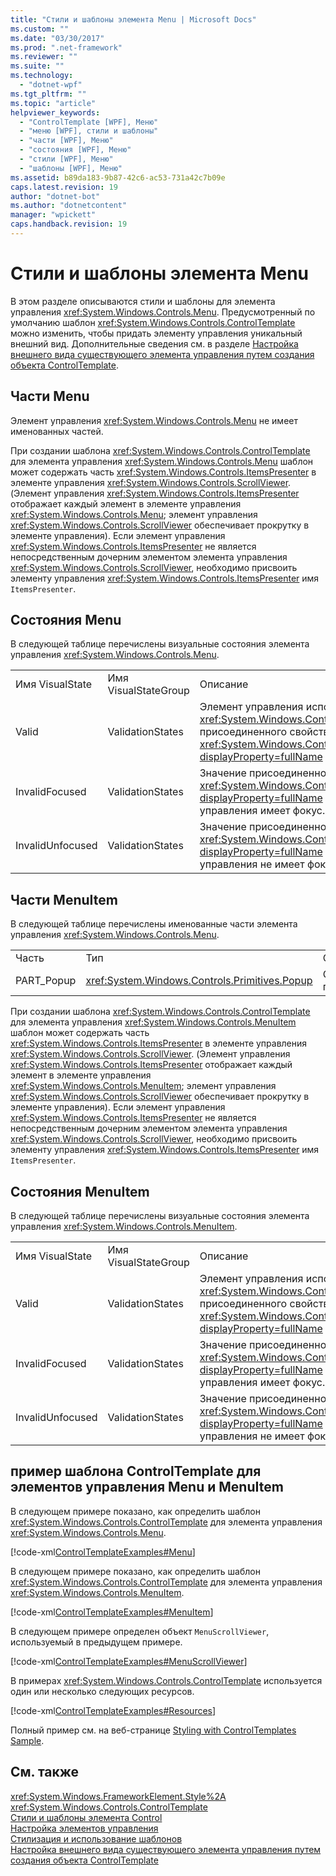```yaml
---
title: "Стили и шаблоны элемента Menu | Microsoft Docs"
ms.custom: ""
ms.date: "03/30/2017"
ms.prod: ".net-framework"
ms.reviewer: ""
ms.suite: ""
ms.technology: 
  - "dotnet-wpf"
ms.tgt_pltfrm: ""
ms.topic: "article"
helpviewer_keywords: 
  - "ControlTemplate [WPF], Меню"
  - "меню [WPF], стили и шаблоны"
  - "части [WPF], Меню"
  - "состояния [WPF], Меню"
  - "стили [WPF], Меню"
  - "шаблоны [WPF], Меню"
ms.assetid: b89da183-9b87-42c6-ac53-731a42c7b09e
caps.latest.revision: 19
author: "dotnet-bot"
ms.author: "dotnetcontent"
manager: "wpickett"
caps.handback.revision: 19
---
```

# Стили и шаблоны элемента Menu
В этом разделе описываются стили и шаблоны для элемента управления <xref:System.Windows.Controls.Menu>.  Предусмотренный по умолчанию шаблон <xref:System.Windows.Controls.ControlTemplate> можно изменить, чтобы придать элементу управления уникальный внешний вид.  Дополнительные сведения см. в разделе [Настройка внешнего вида существующего элемента управления путем создания объекта ControlTemplate](../../../../docs/framework/wpf/controls/customizing-the-appearance-of-an-existing-control.md).  
  
## Части Menu  
 Элемент управления <xref:System.Windows.Controls.Menu> не имеет именованных частей.  
  
 При создании шаблона <xref:System.Windows.Controls.ControlTemplate> для элемента управления <xref:System.Windows.Controls.Menu> шаблон может содержать часть <xref:System.Windows.Controls.ItemsPresenter> в элементе управления <xref:System.Windows.Controls.ScrollViewer>.  \(Элемент управления <xref:System.Windows.Controls.ItemsPresenter> отображает каждый элемент в элементе управления <xref:System.Windows.Controls.Menu>; элемент управления <xref:System.Windows.Controls.ScrollViewer> обеспечивает прокрутку в элементе управления\).  Если элемент управления <xref:System.Windows.Controls.ItemsPresenter> не является непосредственным дочерним элементом элемента управления <xref:System.Windows.Controls.ScrollViewer>, необходимо присвоить элементу управления <xref:System.Windows.Controls.ItemsPresenter> имя `ItemsPresenter`.  
  
## Состояния Menu  
 В следующей таблице перечислены визуальные состояния элемента управления <xref:System.Windows.Controls.Menu>.  
  
||||  
|-|-|-|  
|Имя VisualState|Имя VisualStateGroup|Описание|  
|Valid|ValidationStates|Элемент управления использует класс <xref:System.Windows.Controls.Validation>, и значение присоединенного свойства <xref:System.Windows.Controls.Validation.HasError%2A?displayProperty=fullName> равно `false`.|  
|InvalidFocused|ValidationStates|Значение присоединенного свойства <xref:System.Windows.Controls.Validation.HasError%2A?displayProperty=fullName> равно `true`, если элемент управления имеет фокус.|  
|InvalidUnfocused|ValidationStates|Значение присоединенного свойства <xref:System.Windows.Controls.Validation.HasError%2A?displayProperty=fullName> равно `true`, если элемент управления не имеет фокус.|  
  
## Части MenuItem  
 В следующей таблице перечислены именованные части элемента управления <xref:System.Windows.Controls.Menu>.  
  
||||  
|-|-|-|  
|Часть|Тип|Описание|  
|PART\_Popup|<xref:System.Windows.Controls.Primitives.Popup>|Область подменю.|  
  
 При создании шаблона <xref:System.Windows.Controls.ControlTemplate> для элемента управления <xref:System.Windows.Controls.MenuItem> шаблон может содержать часть <xref:System.Windows.Controls.ItemsPresenter> в элементе управления <xref:System.Windows.Controls.ScrollViewer>.  \(Элемент управления <xref:System.Windows.Controls.ItemsPresenter> отображает каждый элемент в элементе управления <xref:System.Windows.Controls.MenuItem>; элемент управления <xref:System.Windows.Controls.ScrollViewer> обеспечивает прокрутку в элементе управления\).  Если элемент управления <xref:System.Windows.Controls.ItemsPresenter> не является непосредственным дочерним элементом элемента управления <xref:System.Windows.Controls.ScrollViewer>, необходимо присвоить элементу управления <xref:System.Windows.Controls.ItemsPresenter> имя `ItemsPresenter`.  
  
## Состояния MenuItem  
 В следующей таблице перечислены визуальные состояния элемента управления <xref:System.Windows.Controls.MenuItem>.  
  
||||  
|-|-|-|  
|Имя VisualState|Имя VisualStateGroup|Описание|  
|Valid|ValidationStates|Элемент управления использует класс <xref:System.Windows.Controls.Validation>, и значение присоединенного свойства <xref:System.Windows.Controls.Validation.HasError%2A?displayProperty=fullName> равно `false`.|  
|InvalidFocused|ValidationStates|Значение присоединенного свойства <xref:System.Windows.Controls.Validation.HasError%2A?displayProperty=fullName> равно `true`, если элемент управления имеет фокус.|  
|InvalidUnfocused|ValidationStates|Значение присоединенного свойства <xref:System.Windows.Controls.Validation.HasError%2A?displayProperty=fullName> равно `true`, если элемент управления не имеет фокус.|  
  
## пример шаблона ControlTemplate для элементов управления Menu и MenuItem  
 В следующем примере показано, как определить шаблон <xref:System.Windows.Controls.ControlTemplate> для элемента управления <xref:System.Windows.Controls.Menu>.  
  
 [!code-xml[ControlTemplateExamples#Menu](../../../../samples/snippets/csharp/VS_Snippets_Wpf/ControlTemplateExamples/CS/resources/menu.xaml#menu)]  
  
 В следующем примере показано, как определить шаблон <xref:System.Windows.Controls.ControlTemplate> для элемента управления <xref:System.Windows.Controls.MenuItem>.  
  
 [!code-xml[ControlTemplateExamples#MenuItem](../../../../samples/snippets/csharp/VS_Snippets_Wpf/ControlTemplateExamples/CS/resources/menu.xaml#menuitem)]  
  
 В следующем примере определен объект `MenuScrollViewer`, используемый в предыдущем примере.  
  
 [!code-xml[ControlTemplateExamples#MenuScrollViewer](../../../../samples/snippets/csharp/VS_Snippets_Wpf/ControlTemplateExamples/CS/resources/menu.xaml#menuscrollviewer)]  
  
 В примерах <xref:System.Windows.Controls.ControlTemplate> используется один или несколько следующих ресурсов.  
  
 [!code-xml[ControlTemplateExamples#Resources](../../../../samples/snippets/csharp/VS_Snippets_Wpf/ControlTemplateExamples/CS/resources/shared.xaml#resources)]  
  
 Полный пример см. на веб\-странице [Styling with ControlTemplates Sample](http://go.microsoft.com/fwlink/?LinkID=160041).  
  
## См. также  
 <xref:System.Windows.FrameworkElement.Style%2A>   
 <xref:System.Windows.Controls.ControlTemplate>   
 [Стили и шаблоны элемента Control](../../../../docs/framework/wpf/controls/control-styles-and-templates.md)   
 [Настройка элементов управления](../../../../docs/framework/wpf/controls/control-customization.md)   
 [Стилизация и использование шаблонов](../../../../docs/framework/wpf/controls/styling-and-templating.md)   
 [Настройка внешнего вида существующего элемента управления путем создания объекта ControlTemplate](../../../../docs/framework/wpf/controls/customizing-the-appearance-of-an-existing-control.md)